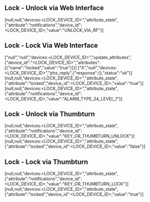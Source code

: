 ## Lock - Unlock via Web Interface
[null,null,"devices:<LOCK_DEVICE_ID>","attribute_state",{"attribute":"notifications","device_id":<LOCK_DEVICE_ID>,"value":"UNLOCK_VIA_RF"}]
## Lock - Lock Via Web Interface
["null","null","devices:<LOCK_DEVICE_ID>","update_attributes",{"device_id":"<LOCK_DEVICE_ID>","attributes":[{"name":"locked","value":"true"}]}]
["4","null","devices:<LOCK_DEVICE_ID>","phx_reply",{"response":{},"status":"ok"}]
[null,null,"devices:<LOCK_DEVICE_ID>","attribute_state",{"attribute":"locked","device_id":<LOCK_DEVICE_ID>,"value":"true"}]
[null,null,"devices:<LOCK_DEVICE_ID>","attribute_state",{"attribute":"notifications","device_id":<LOCK_DEVICE_ID>,"value":"ALARM_TYPE_24_LEVEL_1"}]
## Lock - Unlock via Thumbturn
[null,null,"devices:<LOCK_DEVICE_ID>","attribute_state",{"attribute":"notifications","device_id":<LOCK_DEVICE_ID>,"value":"KEY_OR_THUMBTURN_UNLOCK"}]
[null,null,"devices:<LOCK_DEVICE_ID>","attribute_state",{"attribute":"locked","device_id":<LOCK_DEVICE_ID>,"value":"false"}]
## Lock - Lock via Thumbturn
[null,null,"devices:<LOCK_DEVICE_ID>","attribute_state",{"attribute":"notifications","device_id":<LOCK_DEVICE_ID>,"value":"KEY_OR_THUMBTURN_LOCK"}]
[null,null,"devices:<LOCK_DEVICE_ID>","attribute_state",{"attribute":"locked","device_id":<LOCK_DEVICE_ID>,"value":"true"}]
